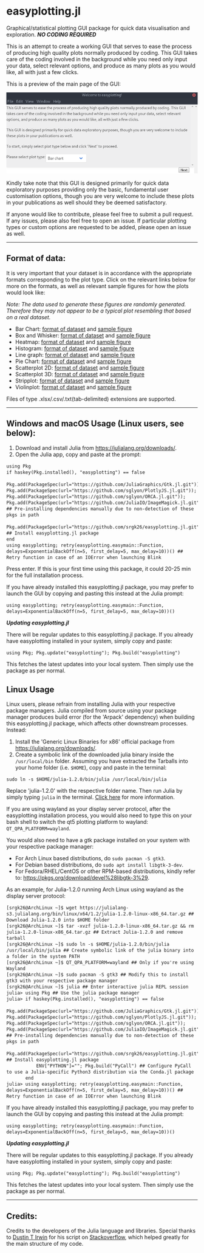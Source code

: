 # easyplotting.jl
Graphical/statistical plotting GUI package for quick data visualisation and exploration. ***NO CODING REQUIRED***

This is an attempt to create a working GUI that serves to ease the process of producing high quality plots normally produced by coding. This GUI takes care of the coding involved in the background while you need only input your data, select relevant options, and produce as many plots as you would like, all with just a few clicks.

This is a preview of the main page of the GUI:

![Alt text](/Figures/mainpage_GUI.png?raw=true "Mainpage GUI")

Kindly take note that this GUI is designed primarily for quick data exploratory purposes providing only the basic, fundamental user customisation options, though you are very welcome to include these plots in your publications as well should they be deemed satisfactory.

If anyone would like to contribute, please feel free to submit a pull request. If any issues, please also feel free to open an issue. If particular plotting types or custom options are requested to be added, please open an issue as well.

***

## Format of data:

It is very important that your dataset is in accordance with the appropriate formats corresponding to the plot type. Click on the relevant links below for more on the formats, as well as relevant sample figures for how the plots would look like:

*Note: The data used to generate these figures are randomly generated. Therefore they may not appear to be a typical plot resembling that based on a real dataset.*

* Bar Chart: [format of dataset](/Figures/Barchart/barchart_dataformat.png) and [sample figure](/Figures/Barchart/barchart_sampleimage.png)
* Box and Whisker: [format of dataset](/Figures/BoxandWhisker/boxandwhisker_dataformat.png) and [sample figure](/Figures/BoxandWhisker/boxandwhisker_sampleimage.png)
* Heatmap: [format of dataset](/Figures/Heatmap/heatmap_dataformat.png) and [sample figure](/Figures/Heatmap/heatmap_sampleimage.png)
* Histogram: [format of dataset](/Figures/Histogram/histogram_dataformat.png) and [sample figure](/Figures/Histogram/histogram_sampleimage.png)
* Line graph: [format of dataset](/Figures/Linegraph/linegraph_dataformat.png) and [sample figure](/Figures/Linegraph/linegraph_sampleimage.png)
* Pie Chart: [format of dataset](/Figures/Piechart/piechart_dataformat.png) and [sample figure](/Figures/Piechart/piechart_sampleimage.png)
* Scatterplot 2D: [format of dataset](/Figures/Scatterplot2d/scatterplot2d_dataformat.png) and [sample figure](/Figures/Scatterplot2d/scatterplot2d_sampleimage.png)
* Scatterplot 3D: [format of dataset](/Figures/Scatterplot3d/scatterplot3d_dataformat.png) and [sample figure](/Figures/Scatterplot3d/scatterplot3d_sampleimage.png)
* Stripplot: [format of dataset](/Figures/Stripplot/stripplot_dataformat.png) and [sample figure](/Figures/Stripplot/stripplot_sampleimage.png)
* Violinplot: [format of dataset](/Figures/Violinplot/violinplot_dataformat.png) and [sample figure](/Figures/Violinplot/violinplot_sampleimage.png)

Files of type .xlsx/.csv/.txt(tab-delimited) extensions are supported.

***

## Windows and macOS Usage (Linux users, see below):

1. Download and install Julia from https://julialang.org/downloads/.
2. Open the Julia app, copy and paste at the prompt:

```
using Pkg
if haskey(Pkg.installed(), "easyplotting") == false
    Pkg.add(PackageSpec(url="https://github.com/JuliaGraphics/Gtk.jl.git")); Pkg.add(PackageSpec(url="https://github.com/sglyon/PlotlyJS.jl.git")); Pkg.add(PackageSpec(url="https://github.com/sglyon/ORCA.jl.git")); Pkg.add(PackageSpec(url="https://github.com/JuliaIO/ImageMagick.jl.git")) ## Pre-installing dependencies manually due to non-detection of these pkgs in path
    Pkg.add(PackageSpec(url="https://github.com/srgk26/easyplotting.jl.git")) ## Install easyplotting.jl package
end
using easyplotting; retry(easyplotting.easymain::Function, delays=ExponentialBackOff(n=5, first_delay=5, max_delay=10))() ## Retry function in case of an IOError when launching Blink
```

Press enter. If this is your first time using this package, it could 20-25 min for the full installation process.

If you have already installed this easyplotting.jl package, you may prefer to launch the GUI by copying and pasting this instead at the Julia prompt:

```
using easyplotting; retry(easyplotting.easymain::Function, delays=ExponentialBackOff(n=5, first_delay=5, max_delay=10))() 
```

***Updating easyplotting.jl***

There will be regular updates to this easyplotting.jl package. If you already have easyplotting installed in your system, simply copy and paste:

```
using Pkg; Pkg.update("easyplotting"); Pkg.build("easyplotting")
```

This fetches the latest updates into your local system. Then simply use the package as per normal.

## Linux Usage

Linux users, please refrain from installing Julia with your respective package managers. Julia compiled from source using your package manager produces build error (for the 'Arpack' dependency) when building this easyplotting.jl package, which affects other downstream processes. Instead:

1. Install the 'Generic Linux Binaries for x86' official package from https://julialang.org/downloads/.
2. Create a symbolic link of the downloaded julia binary inside the `/usr/local/bin` folder. Assuming you have extracted the Tarballs into your home folder (i.e. `$HOME`), copy and paste in the terminal:

```
sudo ln -s $HOME/julia-1.2.0/bin/julia /usr/local/bin/julia
```

Replace 'julia-1.2.0' with the respective folder name. Then run Julia by simply typing `julia` in the terminal. [Click here](https://julialang.org/downloads/platform.html) for more information.

If you are using wayland as your display server protocol, after the easyplotting installation process, you would also need to type this on your bash shell to switch the qt5 plotting platform to wayland: `QT_QPA_PLATFORM=wayland`.

You would also need to have a gtk package installed on your system with your respective package manager:

* For Arch Linux based distributions, do `sudo pacman -S gtk3`.<br>
* For Debian based distributions, do `sudo apt install libgtk-3-dev`.<br>
* For Fedora/RHEL/CentOS or other RPM-based distributions, kindly refer to: https://pkgs.org/download/devel%28libgtk-3%29.

As an example, for Julia-1.2.0 running Arch Linux using wayland as the display server protocol:

```
[srgk26@ArchLinux ~]$ wget https://julialang-s3.julialang.org/bin/linux/x64/1.2/julia-1.2.0-linux-x86_64.tar.gz ## Download Julia-1.2.0 into $HOME folder
[srgk26@ArchLinux ~]$ tar -xvzf julia-1.2.0-linux-x86_64.tar.gz && rm julia-1.2.0-linux-x86_64.tar.gz ## Extract Julia-1.2.0 and remove tarball
[srgk26@ArchLinux ~]$ sudo ln -s $HOME/julia-1.2.0/bin/julia /usr/local/bin/julia ## Create symbolic link of the julia binary into a folder in the system PATH
[srgk26@ArchLinux ~]$ QT_QPA_PLATFORM=wayland ## Only if you're using Wayland
[srgk26@ArchLinux ~]$ sudo pacman -S gtk3 ## Modify this to install gtk3 with your respective package manager
[srgk26@ArchLinux ~]$ julia ## Enter interactive julia REPL session
julia> using Pkg ## Use the julia package manager
julia> if haskey(Pkg.installed(), "easyplotting") == false
           Pkg.add(PackageSpec(url="https://github.com/JuliaGraphics/Gtk.jl.git")); Pkg.add(PackageSpec(url="https://github.com/sglyon/PlotlyJS.jl.git")); Pkg.add(PackageSpec(url="https://github.com/sglyon/ORCA.jl.git")); Pkg.add(PackageSpec(url="https://github.com/JuliaIO/ImageMagick.jl.git")) ## Pre-installing dependencies manually due to non-detection of these pkgs in path
           Pkg.add(PackageSpec(url="https://github.com/srgk26/easyplotting.jl.git")) ## Install easyplotting.jl package
           ENV["PYTHON"]=""; Pkg.build("PyCall") ## Configure PyCall to use a Julia-specific Python3 distribution via the Conda.jl package
       end
julia> using easyplotting; retry(easyplotting.easymain::Function, delays=ExponentialBackOff(n=5, first_delay=5, max_delay=10))() ## Retry function in case of an IOError when launching Blink
```

If you have already installed this easyplotting.jl package, you may prefer to launch the GUI by copying and pasting this instead at the Julia prompt:

```
using easyplotting; retry(easyplotting.easymain::Function, delays=ExponentialBackOff(n=5, first_delay=5, max_delay=10))() 
```

***Updating easyplotting.jl***

There will be regular updates to this easyplotting.jl package. If you already have easyplotting installed in your system, simply copy and paste:

```
using Pkg; Pkg.update("easyplotting"); Pkg.build("easyplotting")
```

This fetches the latest updates into your local system. Then simply use the package as per normal.

***

## Credits:

Credits to the developers of the Julia language and libraries. Special thanks to [Dustin T Irwin](https://github.com/dustyirwin) for his script on [Stackoverflow](https://stackoverflow.com/questions/52845964/how-to-use-handlew-flag-with-julia-webio-blink), which helped greatly for the main structure of my code.
